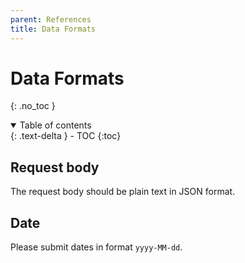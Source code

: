 ```yaml
---
parent: References
title: Data Formats
---
```


# Data Formats
{: .no_toc }

<details open markdown="block">
  <summary>
    Table of contents
  </summary>
  {: .text-delta }
- TOC
{:toc}
</details>


## Request body
The request body should be plain text in JSON format.

## Date
Please submit dates in format `yyyy-MM-dd`.
